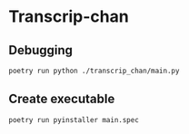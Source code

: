 # Transcrip-chan

## Debugging

```bash
poetry run python ./transcrip_chan/main.py
```

## Create executable

```bash
poetry run pyinstaller main.spec
```
